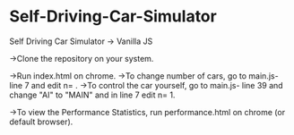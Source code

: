 # Self-Driving-Car-Simulator
Self Driving Car Simulator  -> Vanilla JS

->Clone the repository on your system.

->Run index.html on chrome.
->To change number of cars, go to main.js- line 7 and edit n= <number of cars>.
->To control the car yourself, go to main.js- line 39 and change "AI" to "MAIN" and in line 7 edit n= 1.

->To view the Performance Statistics, run performance.html on chrome (or default browser).
